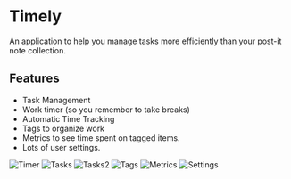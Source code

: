 # Timely
An application to help you manage tasks more efficiently than your post-it note collection.

## Features
- Task Management
- Work timer (so you remember to take breaks)
- Automatic Time Tracking
- Tags to organize work
- Metrics to see time spent on tagged items.
- Lots of user settings.

![Timer](https://github.com/user-attachments/assets/c3dc0b7c-626b-4004-b547-c16c949e6a2e)
![Tasks](https://github.com/user-attachments/assets/8849b5ef-3906-4ac2-8298-ccdd9fdd7d3c)
![Tasks2](https://github.com/user-attachments/assets/96039df7-9236-4347-a86f-48696a3df364)
![Tags](https://github.com/user-attachments/assets/4a423507-8831-42c1-9ed1-ede8b991c816)
![Metrics](https://github.com/user-attachments/assets/d60690b3-323d-4687-8160-05c6c9c86636)
![Settings](https://github.com/user-attachments/assets/09c58fe0-3ff7-4826-a3b8-40a5613adbda)
